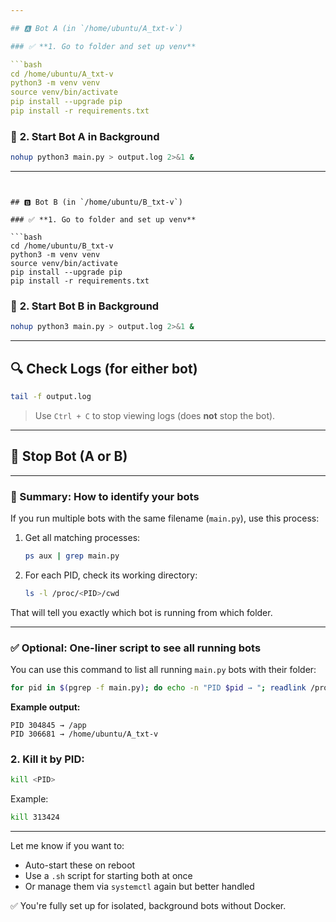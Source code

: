 ```yaml
---

## 🅰️ Bot A (in `/home/ubuntu/A_txt-v`)

### ✅ **1. Go to folder and set up venv**

```bash
cd /home/ubuntu/A_txt-v
python3 -m venv venv
source venv/bin/activate
pip install --upgrade pip
pip install -r requirements.txt
```

### 🚀 **2. Start Bot A in Background**

```bash
nohup python3 main.py > output.log 2>&1 &
```

---
```


## 🅱️ Bot B (in `/home/ubuntu/B_txt-v`)

### ✅ **1. Go to folder and set up venv**

```bash
cd /home/ubuntu/B_txt-v
python3 -m venv venv
source venv/bin/activate
pip install --upgrade pip
pip install -r requirements.txt
```

### 🚀 **2. Start Bot B in Background**

```bash
nohup python3 main.py > output.log 2>&1 &
```

---

## 🔍 **Check Logs (for either bot)**

```bash
tail -f output.log
```

> Use `Ctrl + C` to stop viewing logs (does **not** stop the bot).

---

## 🛑 **Stop Bot (A or B)**

---

### 🧠 Summary: How to identify your bots

If you run multiple bots with the same filename (`main.py`), use this process:

1. Get all matching processes:

   ```bash
   ps aux | grep main.py
   ```

2. For each PID, check its working directory:

   ```bash
   ls -l /proc/<PID>/cwd
   ```

That will tell you exactly which bot is running from which folder.

---

### ✅ Optional: One-liner script to see all running bots

You can use this command to list all running `main.py` bots with their folder:

```bash
for pid in $(pgrep -f main.py); do echo -n "PID $pid → "; readlink /proc/$pid/cwd; done
```

**Example output:**

```
PID 304845 → /app
PID 306681 → /home/ubuntu/A_txt-v
```

### 2. Kill it by PID:

```bash
kill <PID>
```

Example:

```bash
kill 313424
```

---

Let me know if you want to:

* Auto-start these on reboot
* Use a `.sh` script for starting both at once
* Or manage them via `systemctl` again but better handled

✅ You're fully set up for isolated, background bots without Docker.

